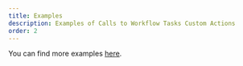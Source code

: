 ```yaml
---
title: Examples
description: Examples of Calls to Workflow Tasks Custom Actions
order: 2
---
```


You can find more examples [here](/docs/general/examples.html).